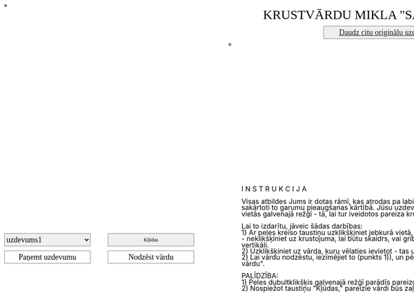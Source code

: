 

<!DOCTYPE html>

<style>
html { color: black; background-color: white; text-align: left; font-family: times-new-roman;  }
body { width: 1300px; text-align: left;}
header { width: 1000px; display: table; text-align: left; }
nav {position: absolute; top:150px; left:910px;  width: 350px; float: left; display: table; text-align: left; }
article {position: absolute; top:150px; left:550px;  width: 350px; float: left; display: table; text-align: left; } 
p {line-height: 0.9;  margin: 10px; font-size:19px;}  

 </style>

<body>

<button onclick="helpkludas()"  style="position: absolute; top:540px; left:250px; width:200px;  height: 30px; font-size:12px; text-align: center;  color: black; font-family: times-new-roman;  border:1px solid grey;" >Kļūdas</button>
<button   style="position: absolute; top: 60px; left: 750px; width:300px;  height: 30px; font-size:18px; text-align: center;  color: black; font-family: times-new-roman;  border:1px solid grey;" ><a href="/assprats/saturs.html">Daudz citu originālu uzdevumu</a></button>

<canvas onclick=f1()  ondblclick=helpburts()    id="myCanvas" width="510" height="510" style="position: absolute; top:10px; left:10px;  font-family: times-new-roman;   border:3px solid grey;"></canvas>
<canvas onclick=vardi()   id="vardi" width="750" height="300" style="position: absolute; top:100px; left:530px;  font-family: times-new-roman;   border:3px solid grey;"></canvas>

<p id="sremo" style="position: absolute; top:10px; left:600px; width:600px;  font-size:30px; color: black;  text-align: left; font-family: times-new-roman; font-family: times-new-roman; ">KRUSTVĀRDU MIKLA "SASTĀDIET PAŠI!"</p>
<button id="nodzest" type="button" onclick="nodzest()";   style="position: absolute; top:580px; left:250px; width:200px;  height: 30px; font-size:18px; text-align: center;  background-color: white; color: black; font-family: times-new-roman;  border:1px solid grey;" >Nodzēst vārdu</button>

<select id="cars" name="cars"    style="position: absolute; top:540px; left:10px; width:200px; height: 30px; font-size:18px; color: black;  text-align: left; font-family: times-new-roman; color: black; font-family: times-new-roman;  border:1px solid grey;">
    <option value="uzdevums1">uzdevums1</option>
    <option value="uzdevums2">uzdevums2</option>
    <option value="uzdevums3">uzdevums3</option>
    <option value="uzdevums4">uzdevums4</option>
    <option value="uzdevums5">uzdevums5</option>
    <option value="uzdevums6">uzdevums6</option>
    <option value="uzdevums7">uzdevums7</option>
    <option value="uzdevums8">uzdevums8</option>
    <option value="uzdevums9">uzdevums9</option>
    <option value="uzdevums10">uzdevums10</option>
    <option value="uzdevums11">uzdevums11</option>
    <option value="uzdevums12">uzdevums12</option>
    <option value="uzdevums13">uzdevums13</option>
    <option value="uzdevums14">uzdevums14</option>
    <option value="uzdevums15">uzdevums15</option>
    <option value="uzdevums16">uzdevums16</option>
    <option value="uzdevums17">uzdevums17</option>
    <option value="uzdevums18">uzdevums18</option>
    <option value="uzdevums19">uzdevums19</option>
    <option value="uzdevums20">uzdevums20</option>
 </select>
<button id="uzdev" type="button" onclick="viss()";   style="position: absolute; top:580px; left:10px; width:200px;  height: 30px; font-size:18px; text-align: center;  background-color: white; color: black;  font-family: times-new-roman;  border:1px solid grey; " >Paņemt uzdevumu</button>

<p style="position: absolute; top:420px; left:550px; width: 700px; font-size:16px; color: black;" >
I N S T R U K C I J A
<br><br>
Visas atbildes Jums ir dotas rāmī, kas atrodas pa labi no galvenā režģa. Visi vārdi šeit ir sakārtoti to garumu pieaugšanas kārtībā.
Jūsu uzdevums ir salikt šos vārdus to pareizajās vietās galvenajā režģī - tā, lai tur iveidotos pareiza krustvārdu mīkla.
<br><br>
Lai to izdarītu, jāveic šādas darbības:
<br>
1) Ar peles kreiso taustiņu uzklikšķiniet jebkurā vietā, kur vēlaties vārdu ievietot. IEVĒROJIET - neklikšķiniet uz krustojuma,
lai būtu skaidrs, vai gribat vārdu ievietot horizontāli vai vertikāli.
<br>
2) Uzklikšķiniet uz vārda, kuru vēlaties ievietot - tas uzreiz ieņems Jūsu izvēlēto vietu.
<br>
2) Lai vārdu nodzēstu, iezīmējiet to (punkts 1)), un pēc tam nospiežiet taustiņu "Nodzēst vārdu".
<br><br>
PALĪDZĪBA:
<br>
1) Peles dubultklikšķis galvenajā režģī parādīs pareizo burtu.
<br>
2) Nospiežot taustiņu "Kļūdas," pareizie vārdi būs zaļā krāsā, nepareizie - sarkanā. 

</p>

<script>

var ramgra=30;
var rambur=23;

 var burts = [];   
 var spurts = []; 
 var mansdarbs = [];   
 var numurs = [];   
 var nospiests = [];
 var zimes = [];
 var vertibas = [];
 var horpozic = [];
 var verpozic = [];
 var horpozicgra = [];
 var verpozicgra = [];
 var horpozicbur = [];
 var verpozicbur = [];
 var darbs = [];
 var vards = [];
 var statuss = [];
 var varbur = [];
 var gatavs289 = [];
 var malahor = [];
 var malaver = [];
 var malalab = [];
 var malaapa = [];
 var mala = [];
 var horsak = 0;
 var versak = 0;
 var gatavivardi = 0;
 var vieta = 1;
 var sakums=0;
 var beigas=0;
 var rez=0;
 var sledzis=0;
var vardavieta=0;
var xxx = "";
var vi=0;
var burtanumurs=0;
var merkishor=0;
var merkisver=0;
var virzi="horizo";
var gruppa=0;
 var vertjaut = [];
 var horijaut = [];
 var horikods = [];
 var vertkods = [];
var vervarsk=0;
var horvarsk=0;
var horivertiba = [];
var vertvertiba = [];
var malahor = [];
var malaver = [];
var a=0;
var vertjautnr=0;
var horijautnr=0;
var f=0;
var mansdarbsrinda="";
var jrg=13;
var n=0;
var mazienumuri = [];
var verpluss=0;
var horpluss=0;
var sifrs = [];
var sifrakoordvert = [];
var sifrakoordhori = [];
var burtadati="";
var sifraatsl = [];
var varnr=0;
var varsak=0;
var varbei=0;
var versak=0;
var verbei=0;
var atsl=0;
var veratsl=0;
var varduskaits=0;

for (n=1; n<=289; n++){ 
mansdarbs[n]="";
mala[n]=0;
malahor[n]=0;
vertkods[n]=0;
horikods[n]=0;
malaver[n]=0;
mazienumuri [n]=0;
 horivertiba [n]=0; 
 vertvertiba [n]=0;
sifrs [n]="";
burts [n]="";
sifrakoordvert [n]=0;
 sifrakoordhori [n]=0;
 sifraatsl [n]=0;
} 

var xx1 = "OKTOBRIS1IEVĒROJUR1R1R1N1P1G1R1P1ZTRULI1TRIKO1CAURSO1P1E1R1E1I1I1S1VPLAISAINS1SUNISKIĒ111T1G1T1T1Ā111EDŪKT1SALĀTS1TUPUSS1A11A11T11S11O1T1VIRSMAS1ŠŅUKSTS1S1L11S11K11N11Ē1DTOSTS1ĶĒRPIS1ĀTRIA111I1I1O1Z1L111ĒBĀRBELE1PĀRKAISĪTU1A1T1Ģ1L1I1U1E1ILĪDZI1ELITE1ŽANRSĒ1I1E1Ļ1S1Z1Ņ1Ā1KTROKSNIS1ATLIEKASDŪKT=SAMS=SUNS=ĀTRI=TRUPA=OPUSS=TRULI=TRIKO=CAURS=KAILS=TUPUS=POTĒT=TOSTS=RADIO=SENĀK=LĪDZI=ELITE=ŽANRS=BRIEST=SALĀTS=ĶĒRPIS=LAUŽŅI=INTRIGA=EGOISTS=ĒRCINĀT=PIESTĀT=SUNISKI=VIRSMAS=ŠŅUKSTS=KROPLIS=SIETIES=ĶIEĢEĻI=IZRIEZT=BĀRBELE=OKTOBRIS=ORTOPĒDS=IEVĒROJU=UZSVIEST=STABULĒT=DIĒTISKS=TROKSNIS=ATLIEKAS=PLAISAINS=PĀRKAISĪT=";
var xx2 = "1JAPĀNIS1OSETĪNI1M1P1R1E1T1L1I1I1VETAPS1DARVA1LIETID1Ļ1T1Ī1Ī1I1I1K1LIZŠĶĒRDĒT1SANĒSĀTĶ111T1Ī1I1T1Ā111ĪIKSS1STRESS1TĀLABS1O11P11S11P11U1A1SLĪPĒTS1HRONIKA1V1I11T11A11L11S1CĀRSTI1VIRSIS1ASNIR111Z1A1B1Z1P111RGLIEMJI1IEBRUKUMSU1E1A1B1T1R1L1Z1MLŪSIS1SĀRŅI1SKARAE1Ē1Ē1T1I1S1Ē1R1S1STATNIS1ATSTATU1IKSS=SPĒT=POLS=ASNI=APAĻŠ=NIEKS=ETAPS=DARVA=LIETI=SOLIS=TĀLAB=LUKSS=ĀRSTI=IESĒT=UZART=LŪSIS=SĀRŅI=SKARA=ĀRSTĒT=STRESS=VIRSIS=PULSĒT=JAPĀNIS=IEDĪDĪT=OSETĪNI=SLAISTS=TILINĀT=MEDIĶIS=TRĪTIES=VILTĪBA=SANĒSĀT=SLĪPĒTS=HRONIKA=VĀRGULE=ARBITRI=CIRSMAS=IZMASĒT=VAIBSTI=IZBRIST=GLIEMJI=STATNIS=ATSTATU=IZŠĶĒRDĒT=IEBRUKUMS=";
var xx3 = "BĪDĪT1PĻAVA1LOLOTE1I1R1I1Z1D1O1A1ĒBIEZĪBA1A1ATDABŪTR1M1T1N1I1P1E1D1ISĒŽA1CIMDOTA1DIŽS11Ē1N1S1S1E1U1E11ČELLISTS1BREZENTSA111Ķ1SĀNIS1S111VKĀPNES1P1K1SVAINEL111L1SEGLI1A111ŠIDEJISKS1IZGROZOS11T1S1U1A1D1I1Ā11ITIN1DRISKAS1PLUSR1Ķ1O1I1T1N1V1A1PDIEZGAN1O1GRAFIKAZ1T1L1Ā1Ņ1Ā1Ļ1N1RUPENE1TEIKT1ĀRSTSTRĪT=LODE=SĒŽA=DIŽS=ITIN=PLUS=OGLE=VAĻĀ=BĪDĪT=BEBRS=PĻAVA=LOLOT=TĒTIS=ČAKLI=SĀPES=BIKLI=SVEŠS=SĀNIS=SEGLI=IRDZU=SPARS=UPENE=TEIKT=ĀRSTS=AZAIDS=KĀPNES=SVAINE=ASTOŅI=DIEMŽĒL=LABDIEN=BIEZĪBA=ATDABŪT=CIMDOTA=NIĶELIS=UZSVARI=ETIĶETE=ZĀLAINS=DRISKAS=DIEZGAN=GRAFIKA=PIANISTS=ADAPTERS=ČELLISTS=BREZENTS=SKURINĀT=IZDANGĀT=IDEJISKS=IZGROZOS=";
var xx4 = "1OSETĪNS1ĪRNIECE1A1A1R1O111A1E1I1ANOSVIEST1BULDURĒTA1T1O1K1S1T1Ē1K1ZNORA1TŪDAĻ1STRUPIA1Ā1D1T1L1K111Ļ1ŅSADURT1DIFRAKCIJAS1Ā1U1T1E1O1A111S1ĀTRS1IZDEG1URBT1A111K1Z1Ē1S1T1E1MSKAŅUPLATE1PRIZMAP1T111S1I1U1S1R1SRAJONS1CENZI1ŽŪPAĀ1A1O1B1S1R1O1P1LŠŅUKSTĒT1VALSTĪBAI1T1Ē1R111U1T1G1S1KANTĀTE1STRAUSS1TRIO=RAUT=NORA=ĀTRS=URBT=ŽŪPA=BĒRT=OSTA=IEDĒT=TŪDAĻ=KROGS=TIZLS=IZDEG=NOSĒT=CENZI=NOSKŪT=STRUPI=DRUSKU=SADURT=KAUTRS=PRIZMA=UZRAUT=RAJONS=OSETĪNS=ĪRNIECE=CIRKUĻI=ANANASS=ATZIŅAS=ASPRĀŠI=MASALAS=ATJAUTA=KANTĀTE=STRAUSS=NOSVIEST=BULDURĒT=ŠŅUKSTĒT=VALSTĪBA=SASTRĀDĀT=BEZRŪPĪGS=DIFRAKCIJA=SKAŅUPLATE=SALIEDĒTIES=";
var xx5 = "1INDIEŠI1ŅIEBURS1A1O1K1A111T1I1E1SPANORĀMA1RIEKSTOTT1I1I1O1P1N1L1O1ĀVICA1ATJĀT1ASAROTE1I1O1S1R1A111T1IRENETE1GLUDSPIEDET1Ā1R1S1A1A1I111S1STĀT1LAIST1EŅĢE1S111I1I1S1A1S1E1IKAŽOKVESTE1CIROZEA1I111T1I1D1S1F1VUZBŪVE1IEPŪT1BISEĢ1U1A1Ē1S1K1L1Z1ĻIZLOKSNE1KOLĪZIJAS1I1A1O111Ņ1K1K1S1ASPRĀTE1LAUSKAS1IKRI=ITIN=VICA=STĀT=EŅĢE=BISE=ĒNOT=LĪKS=BIKLS=ATJĀT=ADATA=SLIET=LAIST=VAKAR=IEPŪT=ŠAMOTS=ASAROT=OTRTIK=RENETE=PIESIS=CIROZE=DŪKOŅA=UZBŪVE=INDIEŠI=ŅIEBURS=RETORTE=APTVERT=STĀTIES=SKAUĢIS=IEVEĻAS=ŽIBULIS=ASPRĀTE=LAUSKAS=PANORĀMA=RIEKSTOT=IZLOKSNE=KOLĪZIJA=NONICINĀT=ĢEOFIZIKA=GLUDSPIEDE=KAŽOKVESTE=PĀRLAISTIES=";
var xx6 = "1C1T11LIEGS11Z1N1IEPRETĪ1S1LUTINĀT1P1I11Č1K1Ā11V1R1KINO1SUPORTS1SUST1E111111R111111T11N1K11I1T1D11S1O1ČIKU1IZĶĒMOT1MITAU11R11B1T1C11A11GLIETAVAS1AERĀCIJAG11I11R1S1N11Ī11VAILE1GOKARTS1GANE1E1S11T1T1S11S1E11D111111U111111G1RAKT1SABRUKT1CĒLA1B1Ā11U1Ī1A11Ū1Ī1MŪŽDIEN1G1UZSKATI1T1S11IZSĒT11A1S1TRIO=LĪČU=SLĀT=ZIVS=KINO=SUST=ČIKU=MITA=AILE=GANE=RAKT=TĀDS=AUNI=KAUT=CĒLA=CŪKA=LIEGS=ČULGA=AGAVE=IZSĒT=CEPIENI=NĀRSTOT=IEPRETĪ=LUTINĀT=SUPORTS=KURTIES=IZBAROT=DOCENTS=SMACĪGS=IZĶĒMOT=IEDABŪT=GOKARTS=NEGLĪTS=SABRUKT=MŪŽDIEN=UZSKATI=ESKORTĒT=LIETAVAS=AERĀCIJA=SATURĪGS=";
var xx7 = "1D1Ā1A1V1C1Ā1Ā1D1SUŠĶIS1ĒDE1KAPERA1N1Ē1T1L1L1S1Š1E1OGOT1RAUSTĪT1ITIN1O111A111I1S111F1STĀVS1BOZES1APĒST111E1Z1T1S1Š1A111CIŅI1ĀZĒT1ŠĶINDĒT1E1C1Ģ1T1S1Ī1K1R1STRĪĶIS1GUMS1ŪSAS111G1S1G1T1T1K111AŠĶIS1ČAGAS1NAZIS1Ļ111S1M111K111Z1DŪDA1LABDIEN1ECĒT1D1L1I1Ī1K1Ā1Ļ1D1BĒDULE1TUR1BAĻĻAS1T1S1T1S1I1T1A1S1ĒDE=IET=ĒRA=TUR=ĀĶĒT=VĒLU=ĀPŠI=OGOT=ITIN=OTĒT=CIŅI=ĀZĒT=SUTA=GUMS=ŪSAS=DŪDA=ALUS=IKRI=ECĒT=EĻĻA=ASTRA=ĀKSTS=STĀVS=BOZES=APĒST=ZĀĢIS=ŠĶĪST=AŠĶIS=ČAGAS=NAZIS=SLIET=KNĀBT=DUNGOT=DREIFS=SUŠĶIS=KAPERA=ŠĻŪDĒT=IZĒDAS=BĒDULE=BAĻĻAS=CELTIES=RAUSTĪT=VEICĪGI=PANKŪKA=ŠĶINDĒT=STRĪĶIS=GAMBĪTS=LABDIEN=";
var xx8 = "1ALKT1RADIKULĪTS1P1O1O1Ī111A1I1R1ĪAPDEGUMS1ŠĶIETAMSL1Ž1A1E1M1E1T1N1TACIS111ZARNA1AŠĶII1J1A1G1I1E1I1E11SVARCĒLĀJS1DZEJOTT1S1U1Ī1S1Š1R1A1UI11AMATS1ČŪLĀT11NE1S1Ē1I1I1P1D1V1ISMAKRS1IZMOCĪTIES11L1S1J1Ņ1T1T1R1IKLAU1LOZES111APSEĀ1U1R1C1M1E1Ī1I1TSAPLOSĪT1ELEGANTIT1Ī1Z1G111L1N1Ā1S1ATVĀRSNĪTE1SUTA1ALKT=TOGA=RĪME=LIET=ĪSTI=ACIS=AŠĶI=KLAU=KĀST=APSE=ROZĀ=ELLE=ĪGNS=SUTA=MAIJS=ZARNA=GLĪTI=ŠŪPOT=AMATS=ČŪLĀT=IZŅEM=LOZES=KAĶENE=DZEJOT=SMAKRS=JOCĪGS=ACUMĒRS=IZRĀDĪT=LODŽIJAS=TRANŠEJA=APDEGUMS=ŠĶIETAMS=SALAUPĪT=VIRPINĀT=SAPLOSĪT=ELEGANTI=RADIKULĪTS=PALAISTIES=SVARCĒLĀJS=TUNISIETIS=IZMOCĪTIES=ATVĀRSNĪTE=";
var xx9 = "1B1S1L1L1F1T1S1V1BRIEDĪBA1IPRĪTSIR1Ī1J1K1U1R1U1A1Z1ĀVAS1Ņ1K1M1S1ROBS1S1A1Ā1ĀDA1I1Š1U1NOĪRĒT11Ū11STIKLS1Ļ1G11CERĒT11N1I1RIPSS1I1E1R1PAUST1111ĒRMS1KOPU1111GRŪST1D1E1P1SVĪST1A1P11SALNS11E1A1FUGASS11P11PALODA1D1Ļ1L1LAI1A1T1U1KURA1E1A1L1S1EĻĻA1L1I1J1Ž1K1Ī1N1Ķ1SIENMALA1SAVAINOT1S1S1S1S1S1S1S1T1ĀDA=SĒT=PUS=LAI=ĀVAS=ROBS=DŪRE=ĒRMS=KOPU=ELPA=KURA=EĻĻA=LAUKĀ=FIRMA=CERĒT=CIMDS=TROPS=RIPSS=PAUST=GRŪST=SVĪST=SALNS=LAŽAS=ILKSS=LĪKŅĀT=TRUSIS=NOĪRĒT=STIKLS=FUGASS=SLEJAS=PALODA=PASĪVS=BRĪVSOĻI=SEJSARGS=STARŠINA=VIZBULIS=BRIEDĪBA=IPRĪTSIR=RAUDULIS=SPAĻAINS=VELTENIS=SADUĻĶOT=SIENMALA=SAVAINOT=";
var xx10= "KOTĒT1NECIK1SŪBĒTŪ1A1R1E1U1A1A1U1ĒKAULIŅŠ1N1REVIDĒTO1P1O1P1F1T1S1I1ITRĪT1CELTNES1ŪSAS11G1P1T1E1R1E1T11KRITIENS1PIRMMETSR111E1SAKAS1I111EOPTIKA1L1I1ASARISK111A1STARP1Ā111KATĻAUJAS1TĀLRUNIS11A1T1Ā1K1R1S1O11PLUS1TRAUSLS1IRBEO1T1S1S1M1A1A1U1LSLINKOT1E1BŪCENIST1E1Ū1Ē1Ļ1O1I1Ā1OSUSĒT1TUŠĒT1SATĪTTRIO=SAVS=TRĪT=ŪSAS=PLUS=IRBE=SKŪT=ACIS=KOTĒT=KŪKOT=NECIK=SŪBĒT=TĒTIS=KROKA=SALTS=PAIRT=SESKS=SAKAS=STARP=POSTS=ELSOT=SUSĒT=TUŠĒT=SATĪT=CUNFTE=OPTIKA=ASARIS=KUMEĻŠ=TAUPĪGI=BUDISTE=KAULIŅŠ=REVIDĒT=CELTNES=PIEKAUT=EMISĀRS=ĻAUTIES=NORUNĀT=TRAUSLS=SLINKOT=BŪCENIS=NEŠPETNS=KARTERIS=KRITIENS=PIRMMETS=SAĀRSTĒT=PĀRLABOT=ATĻAUJAS=TĀLRUNIS=";
var xx11 = "NEDALĀMI1VIEGLUMSO1Ž1A1E1L1E1Ā1G1KMAURI1MAIJS1GRUPAA1D1M1U1E1M1I1N1RSPOLĒTĀJS1APNĒSĀTK111T1R1U1K1Ā111IOGLE1ZIEMOT1TRASET1A11Ā11I11A11N1S1PUBULIS1GAISĪGI1K1T11E11B11N11Ļ1TĀLAVA1ČALOŅA1KINOR111P1U1Ē1E1B111KTOVASAR1DUMBRAINSA1I1U1K1Ī1T1O1E1IIESMS1SEGLI1NEKASN1U1Ē1T1I1E1Z1Š1KSARĪTIES1ASPARĀGSOGLE=ZĀLE=AINA=KINO=DŽUDO=UGUNS=MAURI=MAIJS=GRUPA=LAUTA=TRASE=ANGĻI=ĀLAVA=VISUR=IEKŠĀ=IESMS=SEGLI=NEKAS=LAIMĒT=ZIEMOT=ČALOŅA=BRONZA=MEMUĀRI=IESMAKT=GĀGINĀT=LIESUMI=APNĒSĀT=PUBULIS=GAISĪGI=BLĒDĪGI=APSUSĒT=ČURKSTE=ŅEMTIES=TOVASAR=NEDALĀMI=NOMASKOT=VIEGLUMS=SKARTIES=KĀRTAINS=TOKSISKS=SARĪTIES=ASPARĀGS=SPOLĒTĀJS=DUMBRAINS=";
var xx12 = "1SLĒDZIS1CIRSLIS1S1Ī1A1Z1D1E1E1Z1ILIŠĶI1KĀZAS1KODNEĪ1U1N1R1I1Ē1L1E1TPASTORĀLE1DŽUNGĻIU111T1P1D1Ē1M111NMASA1ATNĀKT1SAMBOS1P11C11T11P11A1S1TOLUOLS1PRĀTULA1A1Ž11T11P11L11D1BTEIKT1ŠĶAVAS1KINOD111R1N1E1P1D111KZAĻGANI1LINKRUSTSI1A1K1C1P1Ē1A1M1ĪMAUKT1EPOSS1PLUKTT1N1Ē1L1T1Ā1Ē1K1S1KAUTIES1STATNIS1MASA=ACOT=PĀLS=KINO=LĪŠUS=IZDEG=LIŠĶI=KĀZAS=KODNE=SPOŽI=SAMBO=MALDI=TEIKT=ĻAUNA=SMUKI=MAUKT=EPOSS=PLUKT=DAINOT=ATNĀKT=ŠĶAVAS=DRAPĒT=SLĒDZIS=IZKRĀPT=CIRSLIS=IESĒDĒT=SEKLUMS=SLĪPUMS=DZIEDĀT=IETINOS=DŽUNGĻI=TOLUOLS=PRĀTULA=ATDZIMT=PAELPOT=BOKSĪTS=TRAKTĒT=ŠNICELE=APNĒSĀT=ZAĻGANI=KAUTIES=STATNIS=PASTORĀLE=LINKRUSTS=";
var xx13= "VĀKOT1NORĀT1KAMĒRI1O1Ā1O1E1E1Ā1A1INOLIDOT1S1LAPEGLED1O1S1R1T1P1T1N1BAUNI1TĪĢERIS1MEST11N1T1S1S1S1S1T11REALIZĒT1SKATLOGSE111L1TOSTS1Ā111ŪJĒLĪBA1N1E1TRĪSĒTA111Ī1MITRS1Ķ111ĪSPERTIES1SACIRTOT11L1E1T1S1S1S1E11ALPU1KRITIKA1MĀKAU1I1Ū1I1R1R1Ū1T1PZINĪBAS1U1IZPERĒTA1Ā1O1K1P1E1I1I1ĪSATĪT1SLIET1SUSĒTTĀDS=KĀPT=AUNI=MEST=ALPU=MĀKA=ŪBOT=ŪPIS=VĀKOT=VINDA=NORĀT=KAMĒR=RIEBT=REJAS=TONIS=STERS=SŪTĪT=TOSTS=MITRS=AUZAS=APTĪT=SATĪT=SLIET=SUSĒT=RESTES=JĒLĪBA=TRĪSĒT=STRUPI=KOLONNA=MAGNETO=NOLIDOT=LAPEGLE=TĪĢERIS=TILBĪTE=STĀRĶIS=ELPINĀT=TEĀTRIS=KRITIKA=ZINĪBAS=IZPERĒT=NOTRĪSĒT=TELPISKS=REALIZĒT=SKATLOGS=METRISKS=SASKRIET=SPERTIES=SACIRTOT=";
var xx14 = "1APVILKT1ATZVILU1S1Ā1K1A111Ū1A1I1SPORTRETS1ATKLIEGTĪ1G1I1A1S1A1D1K1ADURT1ARFAS1IEMUKTĪ1A1G1S1S1A111L1UGAUDOT1GLUMENIEKSI1Z1T1A1A1A1A111S1ĀTRI1PĪPĒT1GANS1A111K1S1Ē1S1A1O1RPARLAMENTS1INERTIS1A111S1I1A1S1A1GKĀDĪBA1LEMPE1KIVIA1I1I1M1S1Ķ1O1D1PUZSKRIET1BEISBOLST1T1Z1S111R1T1Š1S1ASPEKTS1STRAUSS1IKRI=TŪTA=DURT=ĀTRI=GANS=KIVI=MEST=OSTA=VALDE=ARFAS=AMATS=APSES=PĪPĒT=BIRZE=LEMPE=KATARS=IEMUKT=GOTIKA=GAUDOT=NAGANS=INERTI=APĶERT=KĀDĪBA=APVILKT=ATZVILU=LIEKULE=SPĪDĪGI=STATUSS=APSKAUT=RIGIPSS=RADISTS=ASPEKTS=STRAUSS=PORTRETS=ATKLIEGT=UZSKRIET=BEISBOLS=PĀRGRAUZT=NORAIDOŠS=GLUMENIEKS=PARLAMENTS=SASLAPĒTIES=";
var xx15 = "1ASFALTS1IEKAVAS1D1T1U1A111L1O1T1SĪPATNĪBA1APGROZĪTD1I1I1U1V1A1T1V1RZAGT1ALNIS1ŠASIJAĪ1N1D1A1R1A111L1UBLUĶIS1ASAKAINUMSA1M1V1S1T1N1Z111S1ĒSMA1OPERA1PUŠU1A111T1L1I1S1U1Ķ1IPLAKĀTISKS1ARVIENM1T111S1U1A1T1E1DAPJOMI1AMATS1ASTEI1A1U1Ē1S1L1S1T1KŅAUDIENS1GANĪTIESA1T1Ž1O111B1K1E1S1TALANTS1STATUSS1AUNI=ELPA=ZAGT=ĒSMA=PUŠU=ASTE=ĒNOT=SĪKT=AORTA=ALNIS=AKNAS=SOLIS=OPERA=MUIŽA=AMATS=TABULA=ŠASIJA=DIVATĀ=BLUĶIS=IZPURT=ARVIEN=ATLABT=APJOMI=ASFALTS=IEKAVAS=ATZVILU=DĪDZĪBA=STRAUSS=APMAIŅA=INDEKSS=ATJAUTA=TALANTS=STATUSS=ĪPATNĪBA=APGROZĪT=ŅAUDIENS=GANĪTIES=STAIGNUMS=ŠĶIESTIES=ASAKAINUMS=PLAKĀTISKS=VIRSTEIKUMS=";
var xx16 = "1P1A11FLORA11Ā1G1SLĪKONE1L1KATRPUS1A1T11J1E1L11D1L1OTRS1RAKARIS1SIST1Ī111111N111111N11B1N11A1D1P11P1I1SAGO1SPIRĀLE1APSEP11S11K1S1A11K11FAIZVAKAR1INSTANCEL11Ī11P1S1Ē11I11JSAVS1PĀVESTS1ŠINA1P1T11T1K1A11I1O11R111111S111111P1NEST1KARTONS1KĻŪT1P1R11L1E1O11O1L1VĒSINĀT1T1TRAKTĒT1T1O11SUSLA11S1T1AKTS=FEJA=AKLI=ĀRDS=OTRS=SIST=SAGO=APSE=SAVS=ŠINA=NEST=TRIO=ALTS=NOTA=KĻŪT=KOKS=FLORA=SPALS=EFEJA=SUSLA=PLATĪBA=GULSNIS=SLĪKONE=KATRPUS=RAKARIS=NOSVĪST=APKAPĀT=PLANĒTA=PAKAIŠI=SPIRĀLE=APREPĒT=PĀVESTS=NOPŪLĒT=KARTONS=VĒSINĀT=TRAKTĒT=OLEANDRS=AIZVAKAR=INSTANCE=SEKSTETS=";
var xx17 = "1S1L1Š1Z1P1P1Ā1Ģ1PALŪGT1ĀVA1AIZIET1B1Z1A1Ģ1R1O1Ē1L1TĒST1TRITONS1TĒZE1G111I111D1T111I1ETĀNS1MŪĶĒT1KRIST111O1S1D1T1M1E111DĪKT1TURP1DELFĪNS1R1Ē1U1S1V1D1E1E1TIKLUMS1VĒLU1ROZĀ111O1T1Ž1Ž1S1Ē111KLĒTS1JUMIS1STABS1O111L1B111Ī111A1AKLS1ADĪKLIS1MANS1A1I1T1T1Ā1U1U1Ā1ANKETA1EKS1MEŠANA1S1T1S1S1E1S1A1S1ĀVA=ĪRI=NEZ=EKS=LŪZT=ZĀĢI=ĀZĒT=TĒST=TĒZE=ŪDRS=DĪKT=TURP=VĒŽI=VĒLU=ROZĀ=AKLS=SIET=LĀSE=MANS=MUŠA=ŠTATI=PAOST=ETĀNS=MŪĶĒT=KRIST=STUMT=MEDUS=KLĒTS=JUMIS=STABS=LATAS=ĪSUMS=SABĒGT=ĢELZIS=PALŪGT=AIZIET=LOKANS=BANĀNS=ANKETA=MEŠANA=PARODĒT=TRITONS=NOTĒLOT=REFERĒT=DELFĪNS=TIKLUMS=ŽUBĪTES=ADĪKLIS=";
var xx18 = "1ĶITE1ATBRAUCĒJS1A1E1Z1R111S1I1Ū1ORŪPNIEKS1AKCEPTĒTH1R1S1A1B1Ē1T1E1RACIS111RŪGTS1ELKSI1E1C1S1V1E1M1Ī11SAKRISTIES1BANGASK1Š1K1Ī1S1A1L1S1HU11VĀRPA1ŠTATS11EM1K1D1A1M1O1Ī1Z1MSLĀPES1DESMITCĪŅA11R1S1D1N1S1E1M1TPUDS1JOSTA111LOČIŪ1I1V1M1E1N1R1T1STENDERIS1PAPILNAME1Ā1Ļ1N111G1M1E1S1ATAINOTIES1AUSS1ĶITE=EZIS=ARKA=CIET=OTRS=ACIS=ELKS=PUDS=PŪTE=LOČI=VEĻI=NAGS=RIMA=AUSS=BŪVES=RŪGTS=STĪPA=ATOMS=VĀRPA=ŠTATS=MENTE=JOSTA=ASKĒTE=BANGAS=SLĀPES=DOMINO=CIKĀDES=MALTĪTE=IEPRIEKŠ=JŪTELĪGS=RŪPNIEKS=AKCEPTĒT=KĀRDINĀT=ZĪMOTNES=TENDERIS=PAPILNAM=ATBRAUCĒJS=ARHAISKUMS=SAKRISTIES=SHEMATISMS=DESMITCĪŅA=ATAINOTIES=";
var xx19 = "1P1B1R1V1O1Ī1J1B1METAFORA1PASLĒPES1K1L1Z1N1E1I1L1L1ASNS1Ī1N1R1N1VĀZT1T1I1N1AKA1Ā1I1E1ĶIVERE11I11TREKNS1Ņ1N11ALNIS11L1I1CIESA1T1O1T1BALSS1111LIJA1AUBE1111IKONA1Ā1A1M1TAUVA1A1E11TIRPT11P1Ā1PLĒŠAS11K11MISTRS1C1P1A1PAT1U1A1Ī1BITE1S1A1U1Ļ1URGT1N1T1I1S1P1Ķ1Ļ1U1TĒLNIECE1UNIFORMA1T1S1T1N1S1S1T1S1AKA=ALA=BET=PAT=ASNS=VĀZT=KINO=LIJA=AUBE=ARKA=BITE=URGT=VANNA=OPERA=ALNIS=ATJĀT=STUMT=CIESA=BALSS=IKONA=TAUVA=TIRPT=PASEN=TUPUS=ROZĪNE=ĪSINĀT=ĶIVERE=TREKNS=PLĒŠAS=SASIET=MISTRS=MUĻĶIS=PEKSTIŅI=BALSIENS=JĒLVIELA=BELZENIS=METAFORA=PASLĒPES=KALCINĒT=NEŠPETNS=APSAUĻOT=VĀRĪGUMS=TĒLNIECE=UNIFORMA=";
var xx20 = "LĀCIS1PUTNS1LAPASA1I1I1A1Ī1A1Ē1I1MIETVERT1T1CEĻTEKAS1U1T1O1I1Ī1I1C1GTOGA1KLIENTE1CARS11A1D1O1S1I1K1T11IEDERĪGS1REGULĀRSL111E1SAKAS1S111EKĀDĪBA1I1N1ĒTISKIS111U1NELGA1Ī111FSADUĻĶOT1SPĪGULIS11Z1I1P1A1I1S1I11ACIS1LIESTES1BEKAL1M1Ū1E1K1T1Ē1V1SGRUZDĒT1Ē1IZSMELTO1M1R1N1T1E1M1Ņ1RTOSTS1SIEKS1ALIBISIET=LĒĻI=TOGA=CARS=ACIS=BEKA=ŪDRS=ĒSMA=LĀCIS=LAIST=PUTNS=LAPAS=SMAGS=ILKSS=SAIET=RANGS=SEIFS=SAKAS=NELGA=ALGOT=ASTRI=TOSTS=SIEKS=ALIBI=TĪTIES=KĀDĪBA=ĒTISKI=ASKĒTE=CITUGAD=PIECATĀ=IETVERT=CEĻTEKA=KLIENTE=DREBUĻI=KUSTĪGS=DZIMUMS=LIEVEŅI=LIESTES=GRUZDĒT=IZSMELT=PATOLOGS=SACĪTIES=IEDERĪGS=REGULĀRS=NOPIETNS=APIETIES=SADUĻĶOT=SPĪGULIS=";
// var xx1 = "1ĶAUĶI11T11KĻŪME1L1U11KAZARMA11I1MASNS1S11I11S1TRIOI1S1I111S111I1T1RK11KNIBINĀTIES11GIRT1S111Ī111D1VIS1A11T1ALGOT1R11E11K11R1P1S1R1E11R1ATTAUKOT1DARBONIS1I11K1G1N1S1Ē11P11E11T1STORE1T11O1ĪSS1O111S111I1ĀTES11GRAMSTĪTIES11ĻU1G1E111I111S1P1ĻMAUT1Ā11E11L1SAGOS1L11DRUPATA11T1T1STĪGA11T11IZĒST1ĶAUĶI=KĻŪME=KAZARMA=ASNS=TRIO=KNIBINĀTIES=IRT=VIS=ALGOT=ATTAUKOT=DARBONIS=STORE=ĪSS=ĀTE=GRAMSTĪTIES=MAUT=SAGO=DRUPATA=STĪGA=IZĒST=AUNS=IKS=TAISNĪGS=KAS=MIRT=LAIKI=MORGS=INSTRUKTORE=IEDREBĒTIES=RAKTIES=IERIPOT=APOGS=TRASE=NOSTIEPT=ĪSUMS=EĻĻOT=GULT=PATS=ĀDA=LAI=";
// var xx2 = "1JEZGA11S11MORGS1I1L11CEĻTEKA11A1MZUPA1S11U11Z1ELLES1A1L111B111M1S1TI11PIEPŪLĒTIES11RTUR1E111Ā111D1ASS1Z11T1VIJAS1I11A11D11P1E1S1K1C11U1GAIŠREĢE1LASĪTĀJI1B11A1I1I1T1N11I11Ū11T1SIETS1I11Ņ1ĀTE1Ī111V111S1TAKB11AGROTEHNIKA11UO1C1I111D111S1K1LLIET1E11U11O1SLĀTS1N11KLIMATS11A1S1NAZIS11S11APAUT1ACS=MAZ=TUR=ASS=ĀTE=TAK=EKS=OSA=ELPA=GALS=ZUPA=ELLE=CENA=KLAU=LIET=SLĀT=JEZGA=MORGS=IZSIT=METRS=VIJAS=VEĢIS=SKATS=SIETS=ĀBOLS=KULTS=NAZIS=APAUT=CEĻTEKA=UZDABŪT=SAUJIŅA=KLIMATS=STUBLĀJS=GAIŠREĢE=LASĪTĀJI=IEVEDUMS=LIETPRATĪGI=MEDICĪNISKS=PIEPŪLĒTIES=AGROTEHNIKA=";
// var xx3 = "BANGA1VĒRIS1KUMPSĒ1O1U1I1A1L1I1A1ŪRETORTE1U1IEVAZĀTN1Ā1I1N1S1M1I1A1ĪSOLS1SMAIDĪT1BURT11Ē1A1Ē1S1B1S1T11SEMAFORS1LAUKKOPET111G11EĢE11Ū111LAPKLĀT1C1J1STRESSR111N11ĒNA11I111OPIERIPOT1SAMEKLĒT11K1S1P1D1V1S1A11VĪST1ATRREIZ1LUČIE1C1D1I1U1T1U1S1ECIEŠAMS1S1IERĪKOTI1S1B1K1K1Ņ1R1A1VSUSLA1SKUBA1ĀRSTEEĢE=ĒNA=AURI=KIVI=SOLS=BURT=VĪST=LUČI=DABA=URRĀ=BANGA=BĒRNS=VĒRIS=KUMPS=SŪTĪT=STARP=SECĒT=LEJAS=ELSOT=VECIS=IETVE=SUSLA=SKUBA=ĀRSTE=RAUSIS=APKLĀT=STRESS=DRUSKU=NOTĀLĒM=VIENMĒR=SLIMĪBA=MAZAUTO=RETORTE=IEVAZĀT=SMAIDĪT=AFGĀNIS=SKŪTIES=EKSCESS=OPTISKS=AVITIŅA=LAUSKAS=ATRREIZ=CIEŠAMS=IERĪKOT=SEMAFORS=LAUKKOPE=PIERIPOT=SAMEKLĒT=";
// var xx4 = "BOTĀNIKA1SLEPKAVAĀ1R1O1A1M1I1A1U1TREIBT1PLATE1RESNSD1K1Ā1Z1D1S1A1M1PAPSPRIEDE1UZSVARII111S1Ķ1I1M1T111ENABA1BEDRES1ILKSSS1R11U11A11A11A1T1VASALIS1PLUKATA1A1S11S11Č11G11R1TUZEJA1GLAIMI1OSTAG111P1U1K1A1F111KŠONEDĒĻ1SASTIRPOTG1E1U1B1T1I1A1E1IATKAL1ŪDELE1SILTSL1U1L1V1S1R1K1D1KSĒROTIES1CEĻOJUMINABA=BULS=AUGI=OSTA=TRIKS=AUSMA=REIBT=PLATE=RESNS=BRASE=ILKSS=KATRS=UZEJA=NEKUR=PELDU=ATKAL=ŪDELE=SILTS=NOTĀRS=BEDRES=GLAIMI=FIASKO=KAPZEĶE=LIESUMS=PARASTI=MADEIRA=UZSVARI=VASALIS=PLUKATA=ČAKSTES=APDULLT=GUĻBŪVE=MASIERE=ŠONEDĒĻ=BOTĀNIKA=BĀRDAINS=SLEPKAVA=ATSPIEST=AUGŠGALS=TAKTISKI=SĒROTIES=CEĻOJUMI=APSPRIEDE=SASTIRPOT=";

viss()
function viss() {
// ##################

if (document.getElementById("cars").value==="uzdevums1"){ xxxx=xx1;} 
if (document.getElementById("cars").value==="uzdevums2"){ xxxx=xx2;}
if (document.getElementById("cars").value==="uzdevums3"){ xxxx=xx3;}
if (document.getElementById("cars").value==="uzdevums4"){ xxxx=xx4;}
if (document.getElementById("cars").value==="uzdevums5"){ xxxx=xx5;} 
if (document.getElementById("cars").value==="uzdevums6"){ xxxx=xx6;}
if (document.getElementById("cars").value==="uzdevums7"){ xxxx=xx7;}
if (document.getElementById("cars").value==="uzdevums8"){ xxxx=xx8;}
if (document.getElementById("cars").value==="uzdevums9"){ xxxx=xx9;} 
if (document.getElementById("cars").value==="uzdevums10"){ xxxx=xx10;}
if (document.getElementById("cars").value==="uzdevums11"){ xxxx=xx11;}
if (document.getElementById("cars").value==="uzdevums12"){ xxxx=xx12;}
if (document.getElementById("cars").value==="uzdevums13"){ xxxx=xx13;} 
if (document.getElementById("cars").value==="uzdevums14"){ xxxx=xx14;}
if (document.getElementById("cars").value==="uzdevums15"){ xxxx=xx15;}
if (document.getElementById("cars").value==="uzdevums16"){ xxxx=xx16;}
if (document.getElementById("cars").value==="uzdevums17"){ xxxx=xx17;} 
if (document.getElementById("cars").value==="uzdevums18"){ xxxx=xx18;}
if (document.getElementById("cars").value==="uzdevums19"){ xxxx=xx19;}
if (document.getElementById("cars").value==="uzdevums20"){ xxxx=xx20;}

xxxx=xxxx.trim();
var garums = xxxx.length;
for (var w = 0; w <= 288; w++) { burts[w+1] =  xxxx.substring(w,w+1);  } 

// *****************************
// atkodejam sifra skaitlus

   var str=xxxx.slice(289,xxxx.length);
//  document.getElementById("sremo").innerHTML =  str;

var dem="";
for (var x=1; x<=50; x++){
 var pos = str.search("=");
 var res = str.slice(0,pos);
 sifrs [x]=res.trim(); 
 dem=dem+sifrs [x]+x+"   ";
 str=str.slice(res.length+1,str.length);
 if ( sifrs [x] !==""){varduskaits=varduskaits+1;} 
 } 

// document.getElementById("sremo").innerHTML =  varduskaits;

// *****************************

for (var w = 1; w <= 289; w++) {
if (burts[w]==="e"){burts[w]="Ē";} 
if (burts[w]==="u"){burts[w]="Ū";} 
if (burts[w]==="i"){burts[w]="Ī";} 
if (burts[w]==="a"){burts[w]="Ā";} 
if (burts[w]==="s"){burts[w]="Š";} 
if (burts[w]==="g"){burts[w]="Ģ";} 
if (burts[w]==="k"){burts[w]="Ķ";} 
if (burts[w]==="l"){burts[w]="Ļ";} 
if (burts[w]==="z"){burts[w]="Ž";} 
if (burts[w]==="c"){burts[w]="Č";} 
if (burts[w]==="n"){burts[w]="Ņ";} 
}
 
       for (var w = 1; w <= 289; w++) {
       mansdarbs[w] =  "0";
       if (burts[w]==="1"){mansdarbs[w]="1";} 
       } 

for (var w = 1; w <= 289; w++) {
if (mansdarbs[w]==="e"){mansdarbs[w]="Ē";} 
if (mansdarbs[w]==="u"){mansdarbs[w]="Ū";} 
if (mansdarbs[w]==="i"){mansdarbs[w]="Ī";} 
if (mansdarbs[w]==="a"){mansdarbs[w]="Ā";} 
if (mansdarbs[w]==="s"){mansdarbs[w]="Š";} 
if (mansdarbs[w]==="g"){mansdarbs[w]="Ģ";} 
if (mansdarbs[w]==="k"){mansdarbs[w]="Ķ";} 
if (mansdarbs[w]==="l"){mansdarbs[w]="Ļ";} 
if (mansdarbs[w]==="z"){mansdarbs[w]="Ž";} 
if (mansdarbs[w]==="c"){mansdarbs[w]="Č";} 
if (mansdarbs[w]==="n"){mansdarbs[w]="Ņ";} 
}

 for (var xx=1; xx<=17; xx++){
  for (var yy=1; yy<=17; yy++){
  verpozic [vieta] = versak + ramgra*xx-ramgra;
  horpozic [vieta] = horsak + ramgra*yy-ramgra;
  verpozicgra [vieta] = versak + ramgra*xx-ramgra;
  horpozicgra [vieta] = horsak + ramgra*yy-ramgra;
  verpozicbur [vieta] = versak + ramgra*xx-ramgra+ramgra-2;
  horpozicbur [vieta] = horsak + ramgra*yy-ramgra+10;
  // mansdarbs [vieta] = "";
  vieta=vieta+1;
  }
  } 

ramis()

var c = document.getElementById("myCanvas");
var ctx = c.getContext("2d");
ctx.fillStyle = "black";
ctx.strokeStyle = "black";
ctx.lineWidth = 1;
ctx.font = "25px Times New Roman";
for (var n=1; n<=289; n++){ 
// mansdarbs[n] = "";
if ( mansdarbs[n]=="0"){ mansdarbs[n] = "";}
ctx.fillText(mansdarbs[n] , horpozicbur [n]-6, verpozicbur [n]-3);
if ( mansdarbs[n]==""){ mansdarbs[n] = "0";}
if ( burts[n]=="1"){ 
ctx.fillStyle = "black";
ctx.fillRect(horpozicgra [n], verpozicgra [n],ramgra,ramgra);
}} 

// SAKUMS  VARDI

// sakums  --  saliek vardus nejaušā kārtībā
/*
      for(var i=1; i<=varduskaits; i++){
      var gatavs=0;  
      while(gatavs==0){
      var z=int(random(1,varduskaits-1));
      if(var vecais[z]!=0){jaunais[i]=z; vecais[z]=0; gatavs=5;}
      }}
*/
// beigas  -- saliek vardus nejaušā kārtībā

var c = document.getElementById("vardi");
var ctx = c.getContext("2d");
ctx.clearRect( 0,0,750,300 );

ctx.fillStyle = "black";
ctx.strokeStyle = "black";
ctx.lineWidth = 1;

var m=1;
var n=1; 
var mm=1;
var nn=1;

for (n=1; n<=9; n++){ 
nn= 30*n;
ctx.moveTo(0,nn);
ctx.lineTo(750,nn);
} 
for (n=1; n<=4; n++){ 
nn= 150*n;
ctx.moveTo(nn,0);
ctx.lineTo(nn,300);
} 
ctx.stroke();

ctx.font = "20px Times New Roman";

ctx.fillText( sifrs[1] , 5, 25);
ctx.fillText( sifrs[2] , 155, 25);
ctx.fillText( sifrs[3] , 305, 25);
ctx.fillText( sifrs[4] , 455, 25);
ctx.fillText( sifrs[5] , 605, 25);

ctx.fillText( sifrs[6] , 5, 55);
ctx.fillText( sifrs[7] , 155, 55);
ctx.fillText( sifrs[8] , 305, 55);
ctx.fillText( sifrs[9] , 455, 55);
ctx.fillText( sifrs[10] , 605, 55);

ctx.fillText( sifrs[11] , 5, 85);
ctx.fillText( sifrs[12] , 155, 85);
ctx.fillText( sifrs[13] , 305, 85);
ctx.fillText( sifrs[14] , 455, 85);
ctx.fillText( sifrs[15] , 605, 85);

ctx.fillText( sifrs[16] , 5, 115);
ctx.fillText( sifrs[17] , 155, 115);
ctx.fillText( sifrs[18] , 305, 115);
ctx.fillText( sifrs[19] , 455, 115);
ctx.fillText( sifrs[20] , 605, 115);

ctx.fillText( sifrs[21] , 5, 145);
ctx.fillText( sifrs[22] , 155, 145);
ctx.fillText( sifrs[23] , 305, 145);
ctx.fillText( sifrs[24] , 455, 145);
ctx.fillText( sifrs[25] , 605, 145);

ctx.fillText( sifrs[26] , 5, 175);
ctx.fillText( sifrs[27] , 155, 175);
ctx.fillText( sifrs[28] , 305, 175);
ctx.fillText( sifrs[29] , 455, 175);
ctx.fillText( sifrs[30] , 605, 175);

ctx.fillText( sifrs[31] , 5, 205);
ctx.fillText( sifrs[32] , 155, 205);
ctx.fillText( sifrs[33] , 305, 205);
ctx.fillText( sifrs[34] , 455, 205);
ctx.fillText( sifrs[35] , 605, 205);

ctx.fillText( sifrs[36] , 5, 235);
ctx.fillText( sifrs[37] , 155, 235);
ctx.fillText( sifrs[38] , 305, 235);
ctx.fillText( sifrs[39] , 455, 235);
ctx.fillText( sifrs[40] , 605, 235);

ctx.fillText( sifrs[41] , 5, 265);
ctx.fillText( sifrs[42] , 155, 265);
ctx.fillText( sifrs[43] , 305, 265);
ctx.fillText( sifrs[44] , 455, 265);
ctx.fillText( sifrs[45] , 605, 265);

ctx.fillText( sifrs[46] , 5, 295);
ctx.fillText( sifrs[47] , 155, 295);
ctx.fillText( sifrs[48] , 305, 295);
ctx.fillText( sifrs[49] , 455, 295);
ctx.fillText( sifrs[50] , 605, 295);

// BEIGAS  VARDI


}                 //  *************************************** beidzas     function viss() {
// ##################


// #####################################################################
function f1() {
 var hori = event.pageX;
 var vert = event.pageY;
 var coords = "X coords: " + hori + ", Y coords: " + vert
 // document.getElementById("remo").innerHTML = coords;

var mala=10;
for (n=1; n<=17; n++){ 
var krei = mala+n*ramgra-ramgra;
var laba =mala+n*ramgra;
if (hori>=krei && hori<=laba) {
var burtshor=n;
var kauh = krei;
}	
} 
for (n=1; n<=17; n++){ 
var augs = mala+n*ramgra-ramgra;
var apak =mala+n*ramgra;
if (vert>=augs && vert<= apak) {
var burtsver=n;
var kauv = augs;
}
} 
 burtanumurs = 17*burtsver+burtshor-17;
// burtanumurs=burtanumurs-1;
 burtadati = burtsver + "   " + burtshor + "   " + burtanumurs;
 // document.getElementById("memo").innerHTML = burtadati;


ramis()
var c = document.getElementById("myCanvas");
var ctx = c.getContext("2d");

ctx.font = "25px Times New Roman";
for (var n=1; n<=289; n++){ 
if ( mansdarbs[n]=="0"){ mansdarbs[n] = "";}
ctx.fillText(mansdarbs[n] , horpozicbur [n]-6, verpozicbur [n]-3);
if ( mansdarbs[n]==""){ mansdarbs[n] = "0";}
if ( burts[n]=="1"){ 
ctx.fillStyle = "black";
ctx.fillRect(horpozicgra [n], verpozicgra [n],ramgra,ramgra);
}} 

ctx.fillStyle = "yellow";
// ctx.globalCompositeOperation = "source-over";
ctx.globalCompositeOperation = "destination-over";
ctx.fillRect(horpozicgra [burtanumurs], verpozicgra [burtanumurs],ramgra,ramgra);

}    //    beidzas     function f1() {


//   ############################ SĀKAS     RAMIS
function ramis() {  


var c = document.getElementById("myCanvas");
var ctx = c.getContext("2d");
ctx.clearRect( 0,0,595,595 );

ctx.fillStyle = "black";
ctx.strokeStyle = "black";
ctx.lineWidth = 1;

var m=1;
var n=1; 
var z=ramgra;
var mm=1;
var nn=1;

for (n=1; n<=17; n++){ 
nn= z*n;
ctx.moveTo(nn,0);
ctx.lineTo(nn,ramgra*17);
} 
for (n=1; n<=17; n++){ 
nn= z*n;
ctx.moveTo(0,nn);
ctx.lineTo(ramgra*17,nn);
} 
ctx.stroke();

ctx.font = "23px Times New Roman";
for (var n=1; n<=289; n++){ 
ctx.font = "23px Times New Roman";
// ctx.fillText( sifrs[n] , horpozicbur [n], verpozicbur [n]);
if ( burts[n]=="1"){ 
ctx.fillStyle = "black";
ctx.fillRect(horpozicgra [n], verpozicgra [n],ramgra,ramgra);
}}  

} 
//   ############################  BEIDZAS     RAMIS

// SĀKUMS  ---   HELP   VISI
// ###############################################
  function help() {
var c = document.getElementById("myCanvas");
var ctx = c.getContext("2d");
ctx.font = "23px Times New Roman";
for (var n=1; n<=289; n++){ 
ctx.globalCompositeOperation = "source-over";
// ctx.globalCompositeOperation = "destination-over";
ctx.fillText( burts[n] , horpozicbur [n]-6, verpozicbur [n]-3);
if ( burts[n]=="1"){ 
ctx.fillStyle = "black";
ctx.fillRect(horpozicgra [n], verpozicgra [n],ramgra,ramgra);
}} 
   }
// ###############################################
// BEIGAS  ---   HELP   VISI

// SĀKUMS  ---   HELP   BURTS
// ###############################################
  function helpburts() {

var hori = event.pageX;
var vert = event.pageY;
var coords = "X coords: " + hori + ", Y coords: " + vert
var mala=10;
for (n=1; n<=17; n++){ 
var krei = mala+n*ramgra-ramgra;
var laba =mala+n*ramgra;
if (hori>=krei && hori<=laba) {
var burtshor=n;
var kauh = krei;
}} 
for (n=1; n<=17; n++){ 
var augs = mala+n*ramgra-ramgra;
var apak =mala+n*ramgra;
if (vert>=augs && vert<= apak) {
var burtsver=n;
var kauv = augs;
}} 
burtanumurs = 17*burtsver+burtshor-17;
var burtadati = burtsver + "   " + burtshor + "   " + burtanumurs;

ramis()
var c = document.getElementById("myCanvas");
var ctx = c.getContext("2d");
ctx.font = "28px Times New Roman";
ctx.fillText(burts[burtanumurs] , horpozicbur [burtanumurs]-6, verpozicbur [burtanumurs]-3);

   }
// ###############################################
// BEIGAS  ---   HELP   BURTS

// SĀKUMS  ---   HELP   KLUDAS
// ###############################################
  function helpkludas() {

ramis()
var c = document.getElementById("myCanvas");
var ctx = c.getContext("2d");
ctx.font = "23px Times New Roman";

for (var n=1; n<=289; n++){ 
ctx.font = "23px Times New Roman";
ctx.fillStyle = "black";

if ( burts[n] !== "0" &&  burts[n] !== "1") {
if ( burts[n]== mansdarbs[n]) {
ctx.font = "30px Times New Roman";
ctx.fillStyle = "green";
}
if ( burts[n]!== mansdarbs[n]) {
ctx.font = "23px Times New Roman";
ctx.fillStyle = "red";
}
}

if ( mansdarbs[n]=="0"){ mansdarbs[n] = "";}
ctx.fillText(mansdarbs[n] , horpozicbur [n], verpozicbur [n]);
if ( mansdarbs[n]==""){ mansdarbs[n] = "0";}
}

  }
// #######################################        BEIGAS  ---   HELP   KLUDAS

// SAKUMS  VARDI

// sakums  --  saliek vardus nejaušā kārtībā
/*
      for(var i=1; i<=varduskaits; i++){
      var gatavs=0;  
      while(gatavs==0){
      var z=int(random(1,varduskaits-1));
      if(var vecais[z]!=0){jaunais[i]=z; vecais[z]=0; gatavs=5;}
      }}
*/
// beigas  -- saliek vardus nejaušā kārtībā

var c = document.getElementById("vardi");
var ctx = c.getContext("2d");
ctx.clearRect( 0,0,750,300 );

ctx.fillStyle = "black";
ctx.strokeStyle = "black";
ctx.lineWidth = 1;

var m=1;
var n=1; 
var mm=1;
var nn=1;

for (n=1; n<=9; n++){ 
nn= 30*n;
ctx.moveTo(0,nn);
ctx.lineTo(750,nn);
} 
for (n=1; n<=4; n++){ 
nn= 150*n;
ctx.moveTo(nn,0);
ctx.lineTo(nn,300);
} 
ctx.stroke();

ctx.font = "20px Times New Roman";

ctx.fillText( sifrs[1] , 5, 25);
ctx.fillText( sifrs[2] , 155, 25);
ctx.fillText( sifrs[3] , 305, 25);
ctx.fillText( sifrs[4] , 455, 25);
ctx.fillText( sifrs[5] , 605, 25);

ctx.fillText( sifrs[6] , 5, 55);
ctx.fillText( sifrs[7] , 155, 55);
ctx.fillText( sifrs[8] , 305, 55);
ctx.fillText( sifrs[9] , 455, 55);
ctx.fillText( sifrs[10] , 605, 55);

ctx.fillText( sifrs[11] , 5, 85);
ctx.fillText( sifrs[12] , 155, 85);
ctx.fillText( sifrs[13] , 305, 85);
ctx.fillText( sifrs[14] , 455, 85);
ctx.fillText( sifrs[15] , 605, 85);

ctx.fillText( sifrs[16] , 5, 115);
ctx.fillText( sifrs[17] , 155, 115);
ctx.fillText( sifrs[18] , 305, 115);
ctx.fillText( sifrs[19] , 455, 115);
ctx.fillText( sifrs[20] , 605, 115);

ctx.fillText( sifrs[21] , 5, 145);
ctx.fillText( sifrs[22] , 155, 145);
ctx.fillText( sifrs[23] , 305, 145);
ctx.fillText( sifrs[24] , 455, 145);
ctx.fillText( sifrs[25] , 605, 145);

ctx.fillText( sifrs[26] , 5, 175);
ctx.fillText( sifrs[27] , 155, 175);
ctx.fillText( sifrs[28] , 305, 175);
ctx.fillText( sifrs[29] , 455, 175);
ctx.fillText( sifrs[30] , 605, 175);

ctx.fillText( sifrs[31] , 5, 205);
ctx.fillText( sifrs[32] , 155, 205);
ctx.fillText( sifrs[33] , 305, 205);
ctx.fillText( sifrs[34] , 455, 205);
ctx.fillText( sifrs[35] , 605, 205);

ctx.fillText( sifrs[36] , 5, 235);
ctx.fillText( sifrs[37] , 155, 235);
ctx.fillText( sifrs[38] , 305, 235);
ctx.fillText( sifrs[39] , 455, 235);
ctx.fillText( sifrs[40] , 605, 235);

ctx.fillText( sifrs[41] , 5, 265);
ctx.fillText( sifrs[42] , 155, 265);
ctx.fillText( sifrs[43] , 305, 265);
ctx.fillText( sifrs[44] , 455, 265);
ctx.fillText( sifrs[45] , 605, 265);

ctx.fillText( sifrs[46] , 5, 295);
ctx.fillText( sifrs[47] , 155, 295);
ctx.fillText( sifrs[48] , 305, 295);
ctx.fillText( sifrs[49] , 455, 295);
ctx.fillText( sifrs[50] , 605, 295);

// BEIGAS  VARDI

//  *************************************** sākas     function vardi() {
function vardi() {
   
var hor = event.pageX-530;
var ver = event.pageY-100;
  
if (hor>0 && hor<150 &&ver>0 && ver<30){varnr=1;}
if (hor>151 && hor<300 &&ver>0 && ver<30){varnr=2;}
if (hor>301 && hor<450 &&ver>0 && ver<30){varnr=3;}
if (hor>451 && hor<600 &&ver>0 && ver<30){varnr=4;}
if (hor>601 && hor<750 &&ver>0 && ver<30){varnr=5;}

if (hor>0 && hor<150 &&ver>31 && ver<60){varnr=6;}
if (hor>151 && hor<300 &&ver>31 && ver<60){varnr=7;}
if (hor>301 && hor<450 &&ver>31 && ver<60){varnr=8;}
if (hor>451 && hor<600 &&ver>31 && ver<60){varnr=9;}
if (hor>601 && hor<750 &&ver>31 && ver<60){varnr=10;}
  
if (hor>0 && hor<150 &&ver>61 && ver<90){varnr=11;}
if (hor>151 && hor<300 &&ver>61 && ver<90){varnr=12;}
if (hor>301 && hor<450 &&ver>61 && ver<90){varnr=13;}
if (hor>451 && hor<600 &&ver>61 && ver<90){varnr=14;}
if (hor>601 && hor<750 &&ver>61 && ver<90){varnr=15;}

if (hor>0 && hor<150 &&ver>91 && ver<120){varnr=16;}
if (hor>151 && hor<300 &&ver>91 && ver<120){varnr=17;}
if (hor>301 && hor<450 &&ver>91 && ver<120){varnr=18;}
if (hor>451 && hor<600 &&ver>91 && ver<120){varnr=19;}
if (hor>601 && hor<750 &&ver>91 && ver<120){varnr=20;}

if (hor>0 && hor<150 &&ver>121 && ver<150){varnr=21;}
if (hor>151 && hor<300 &&ver>121 && ver<150){varnr=22;}
if (hor>301 && hor<450 &&ver>121 && ver<150){varnr=23;}
if (hor>451 && hor<600 &&ver>121 && ver<150){varnr=24;}
if (hor>601 && hor<750 &&ver>121 && ver<150){varnr=25;}


if (hor>0 && hor<150 &&ver>151 && ver<180){varnr=26;}
if (hor>151 && hor<300 &&ver>151 && ver<180){varnr=27;}
if (hor>301 && hor<450 &&ver>151 && ver<180){varnr=28;}
if (hor>451 && hor<600 &&ver>151 && ver<180){varnr=29;}
if (hor>601 && hor<750 &&ver>151 && ver<180){varnr=30;}

if (hor>0 && hor<150 &&ver>181 && ver<210){varnr=31;}
if (hor>151 && hor<300 &&ver>181 && ver<210){varnr=32;}
if (hor>301 && hor<450 &&ver>181 && ver<210){varnr=33;}
if (hor>451 && hor<600 &&ver>181 && ver<210){varnr=34;}
if (hor>601 && hor<750 &&ver>181 && ver<210){varnr=35;}

if (hor>0 && hor<150 &&ver>211 && ver<240){varnr=36;}
if (hor>151 && hor<300 &&ver>211 && ver<240){varnr=37;}
if (hor>301 && hor<450 &&ver>211 && ver<240){varnr=38;}
if (hor>451 && hor<600 &&ver>211 && ver<240){varnr=39;}
if (hor>601 && hor<750 &&ver>211 && ver<240){varnr=40;}

if (hor>0 && hor<150 &&ver>241 && ver<270){varnr=41;}
if (hor>151 && hor<300 &&ver>241 && ver<270){varnr=42;}
if (hor>301 && hor<450 &&ver>241 && ver<270){varnr=43;}
if (hor>451 && hor<600 &&ver>241 && ver<270){varnr=44;}
if (hor>601 && hor<750 &&ver>241 && ver<270){varnr=45;}

if (hor>0 && hor<150 &&ver>271 && ver<300){varnr=46;}
if (hor>151 && hor<300 &&ver>271 && ver<300){varnr=47;}
if (hor>301 && hor<450 &&ver>271 && ver<300){varnr=48;}
if (hor>451 && hor<600 &&ver>271 && ver<300){varnr=49;}
if (hor>601 && hor<750 &&ver>271 && ver<300){varnr=50;}


// document.getElementById("sremo").innerHTML = varnr;
 xxxxx =  sifrs [varnr];
 garums = xxxxx.length;

sakumsbeigas()

  if (varsak !== varbei && versak == verbei){
  var wb=0;
  while (wb<=garums){
        var burts0 =  xxxxx.substring(wb,wb+1);
        mansdarbs [varsak+wb]=burts0;
        wb=wb+1;
   }}       
   if (versak !== verbei && varsak == varbei){
    var wb=0;
    while (wb<=garums){
    var burts0 =  xxxxx.substring(wb,wb+1);
    mansdarbs [versak+wb*17]=burts0;
    wb=wb+1;
   }}       

var c = document.getElementById("myCanvas");
var ctx = c.getContext("2d");
ctx.font = "23px Times New Roman";
ctx.fillStyle = "black";
ctx.font = "25px Times New Roman";
for (var n=1; n<=289; n++){ 
if ( mansdarbs[n]=="0"){ mansdarbs[n] = "";}
ctx.globalCompositeOperation = "source-over";
ctx.fillText(mansdarbs[n] , horpozicbur [n]-6, verpozicbur [n]-3);
if ( mansdarbs[n]==""){ mansdarbs[n] = "0";}
if ( burts[n]=="1"){ 
ctx.fillStyle = "black";
ctx.fillRect(horpozicgra [n], verpozicgra [n],ramgra,ramgra);
}} 

  }                 //  *************************************** beidzas     function vardi() {


// ****************************************************
function sakumsbeigas() {

    var w=0;
    atsl=0;
    varsak=0;
    while (atsl==0){
    if (burts[burtanumurs-w]=="1"  && atsl==0){varsak=burtanumurs-w+1; atsl=5;}
    if (burtanumurs-w==1  && atsl==0){varsak=1; atsl=5;}
    if (burtanumurs-w==18  && atsl==0){varsak=18; atsl=5;}
    if (burtanumurs-w==35  && atsl==0){varsak=35; atsl=5;}
    if (burtanumurs-w==52  && atsl==0){varsak=52; atsl=5;}
    if (burtanumurs-w==69  && atsl==0){varsak=69; atsl=5;}
    if (burtanumurs-w==86  && atsl==0){varsak=86; atsl=5;}
    if (burtanumurs-w==103  && atsl==0){varsak=103; atsl=5;}
    if (burtanumurs-w==120  && atsl==0){varsak=120; atsl=5;}
    if (burtanumurs-w==137  && atsl==0){varsak=137; atsl=5;}
    if (burtanumurs-w==154  && atsl==0){varsak=154; atsl=5;}
    if (burtanumurs-w==171  && atsl==0){varsak=171; atsl=5;}
    if (burtanumurs-w==188  && atsl==0){varsak=188; atsl=5;}
    if (burtanumurs-w==205  && atsl==0){varsak=205; atsl=5;}
    if (burtanumurs-w==222  && atsl==0){varsak=222; atsl=5;}
    if (burtanumurs-w==239  && atsl==0){varsak=239; atsl=5;}
    if (burtanumurs-w==256  && atsl==0){varsak=256; atsl=5;}
    if (burtanumurs-w==273  && atsl==0){varsak=273; atsl=5;}
    w=w+1;
    }    
// document.getElementById("sremo").innerHTML = varsak + "  " + burtanumurs;
// document.getElementById("sremo").innerHTML = burts[3];

    var w=0;
    atsl=0;
    varbei=0;
    while (atsl==0){
    if (burts[burtanumurs+w]=="1"  && atsl==0){varbei=burtanumurs+w-1; atsl=5;}
    if (burtanumurs+w==17  && atsl==0){varbei=17; atsl=5;}
    if (burtanumurs+w==34  && atsl==0){varbei=34; atsl=5;}
    if (burtanumurs+w==51  && atsl==0){varbei=51; atsl=5;}
    if (burtanumurs+w==68  && atsl==0){varbei=68; atsl=5;}
    if (burtanumurs+w==85  && atsl==0){varbei=85; atsl=5;}
    if (burtanumurs+w==102  && atsl==0){varbei=102; atsl=5;}
    if (burtanumurs+w==119  && atsl==0){varbei=119; atsl=5;}
    if (burtanumurs+w==136  && atsl==0){varbei=136; atsl=5;}
    if (burtanumurs+w==153  && atsl==0){varbei=153; atsl=5;}
    if (burtanumurs+w==170  && atsl==0){varbei=170; atsl=5;}
    if (burtanumurs+w==187  && atsl==0){varbei=187; atsl=5;}
    if (burtanumurs+w==204  && atsl==0){varbei=204; atsl=5;}
    if (burtanumurs+w==221  && atsl==0){varbei=221; atsl=5;}
    if (burtanumurs+w==238  && atsl==0){varbei=238; atsl=5;}
    if (burtanumurs+w==272  && atsl==0){varbei=272; atsl=5;}
    if (burtanumurs+w==289  && atsl==0){varbei=289; atsl=5;}
    w=w+1;
    }    

    var w=0;
    veratsl=0;
    versak=0;
    while (veratsl==0){
    if (burts[burtanumurs-w]=="1"  && veratsl==0){versak=burtanumurs-w+17; veratsl=5;}
    if (burtanumurs-w==1  && veratsl==0){versak=1; veratsl=5;}
    if (burtanumurs-w==2  && veratsl==0){versak=2; veratsl=5;}
    if (burtanumurs-w==3  && veratsl==0){versak=3; veratsl=5;}
    if (burtanumurs-w==4  && veratsl==0){versak=4; veratsl=5;}
    if (burtanumurs-w==5  && veratsl==0){versak=5; veratsl=5;}
    if (burtanumurs-w==6  && veratsl==0){versak=6; veratsl=5;}
    if (burtanumurs-w==7  && veratsl==0){versak=7; veratsl=5;}
    if (burtanumurs-w==8  && veratsl==0){versak=8; veratsl=5;}
    if (burtanumurs-w==9  && veratsl==0){versak=9; veratsl=5;}
    if (burtanumurs-w==10  && veratsl==0){versak=10; veratsl=5;}
    if (burtanumurs-w==11  && veratsl==0){versak=11; veratsl=5;}
    if (burtanumurs-w==12  && veratsl==0){versak=12; veratsl=5;}
    if (burtanumurs-w==13  && veratsl==0){versak=13; veratsl=5;}
    if (burtanumurs-w==14  && veratsl==0){versak=14; veratsl=5;}
    if (burtanumurs-w==15  && veratsl==0){versak=15; veratsl=5;}
    if (burtanumurs-w==16  && veratsl==0){versak=16; veratsl=5;}
    if (burtanumurs-w==17  && veratsl==0){versak=17; veratsl=5;}
    w=w+17;
    }    

    var w=0;
    veratsl=0;
    verbei=0;
    while (veratsl==0){
    if (burts[burtanumurs+w]=="1"  && veratsl==0){verbei=burtanumurs+w-17; veratsl=5;}
    if (burtanumurs+w==273  && veratsl==0){verbei=273; veratsl=5;}
    if (burtanumurs+w==274  && veratsl==0){verbei=274; veratsl=5;}
    if (burtanumurs+w==275  && veratsl==0){verbei=275; veratsl=5;}
    if (burtanumurs+w==276  && veratsl==0){verbei=276; veratsl=5;}
    if (burtanumurs+w==277  && veratsl==0){verbei=277; veratsl=5;}
    if (burtanumurs+w==278  && veratsl==0){verbei=278; veratsl=5;}
    if (burtanumurs+w==279  && veratsl==0){verbei=279; veratsl=5;}
    if (burtanumurs+w==280  && veratsl==0){verbei=280; veratsl=5;}
    if (burtanumurs+w==281  && veratsl==0){verbei=281; veratsl=5;}
    if (burtanumurs+w==282  && veratsl==0){verbei=282; veratsl=5;}
    if (burtanumurs+w==283  && veratsl==0){verbei=283; veratsl=5;}
    if (burtanumurs+w==284  && veratsl==0){verbei=284; veratsl=5;}
    if (burtanumurs+w==285  && veratsl==0){verbei=285; veratsl=5;}
    if (burtanumurs+w==286  && veratsl==0){verbei=286; veratsl=5;}
    if (burtanumurs+w==287  && veratsl==0){verbei=287; veratsl=5;}
    if (burtanumurs+w==288  && veratsl==0){verbei=288; veratsl=5;}
    if (burtanumurs+w==289 && veratsl==0){verbei=289; veratsl=5;}
    w=w+17;
    }    

  //  document.getElementById("sremo").innerHTML = "VERT===" + versak+" "+ burtanumurs+ "  " + verbei + "    "+"HORI===" + varsak+" "+ burtanumurs+ "  " + varbei;;

}                 //  *************************************** beidzas     function sakumsbeigas() {

// ****************************************************  sakas  function nodzest() {

function nodzest() {

sakumsbeigas()

if (varsak !== varbei && versak == verbei){
for (var n=varsak; n<=varbei; n++){ 
mansdarbs[n]="0";
}} 
if (versak !== verbei && varsak == varbei){
for (var n=versak; n<=verbei; n=n+17){ 
mansdarbs[n]="0";
}} 

ramis()

var c = document.getElementById("myCanvas");
var ctx = c.getContext("2d");
ctx.font = "23px Times New Roman";
ctx.fillStyle = "black";
ctx.font = "25px Times New Roman";
for (var n=1; n<=289; n++){ 
if ( mansdarbs[n]=="0"){ mansdarbs[n] = "";}
ctx.globalCompositeOperation = "source-over";
ctx.fillText(mansdarbs[n] , horpozicbur [n]-6, verpozicbur [n]-3);
if ( mansdarbs[n]==""){ mansdarbs[n] = "0";}
if ( burts[n]=="1"){ 
ctx.fillStyle = "black";
ctx.fillRect(horpozicgra [n], verpozicgra [n],ramgra,ramgra);
}} 

}                 //  *************************************** beidzas     function nodzest() {


</script>

</body>
</html>


